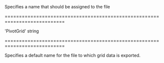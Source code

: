 <!--**
/*-------------------------------------------
    Auto-generated file. Do not modify.
-------------------------------------------

**-->
<!--d-->Specifies a name that should be assigned to the file<!--/d-->
===========================================================================
<!--default-->'PivotGrid'<!--/default-->
<!--type-->string<!--/type-->
===========================================================================

<!--shortDescription-->
Specifies a default name for the file to which grid data is exported.
<!--/shortDescription-->

<!--fullDescription-->

<!--/fullDescription-->